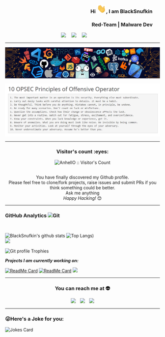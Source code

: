 ### &emsp;&emsp;&emsp;&emsp;&emsp;&emsp;&emsp;&emsp;&emsp;&emsp;&emsp;&emsp;&emsp;&emsp;&emsp;&emsp;&emsp;Hi <img src="https://raw.githubusercontent.com/ABSphreak/ABSphreak/master/gifs/Hi.gif" width="30px">, I am BlackSnufkin 
### &emsp;&emsp;&emsp;&emsp;&emsp;&emsp;&emsp;&emsp;&emsp;&emsp;&emsp;&emsp;&emsp;&emsp;&emsp;&emsp;&emsp; Red-Team | Malware Dev 
&emsp;&emsp;&emsp;&emsp;&emsp;&emsp;&emsp;&emsp;&emsp;&emsp;&emsp;&emsp;&emsp;![](https://img.shields.io/badge/Focus-RedTeam%20OP-brightgreen) &emsp;![](https://img.shields.io/badge/Lives%20at-Black%20Ocean-success)  &emsp;![](https://img.shields.io/badge/Favorite_Languages-Rust%20%26%20Nim-brightgreen) 

---
![](https://raw.githubusercontent.com/KevinPatel04/KevinPatel04/master/header.png)

![](https://github.com/BlackSnufkin/BlackSnufkin/blob/main/10.png)
*** 
<div align="center">
	<h3 align="center">Visitor's count :eyes:</h3>
<p align="center"><img src="https://profile-counter.glitch.me/{AnhellO}/count.svg" alt="AnhellO :: Visitor's Count" /></p> 
<br>
You have finally discovered my Github profile. <br>
Please feel free to clone/fork projects, raise issues and submit PRs if you think something could be better. <br>
Ask me anything <br>
<i>Happy Hacking!</i> 😊

</div>

***
###  GitHub Analytics <img src="https://media.giphy.com/media/TEnXkcsHrP4YedChhA/giphy.gif" width="77px" alt="Git"/>
<br>

![BlackSnufkin's github stats](https://github-readme-stats.vercel.app/api?username=BlackSnufkin&theme=onedark&hide_border=false&include_all_commits=false&count_private=false)
![Top Langs](https://github-readme-stats.vercel.app/api/top-langs/?username=BlackSnufkin&theme=onedark&hide_border=false&include_all_commits=false&count_private=false&layout=compact))<br/>
![](https://github-readme-streak-stats.herokuapp.com/?user=BlackSnufkin&theme=onedark&hide_border=false)

![Git profile Trophies](https://github-profile-trophy.vercel.app/?username=BlackSnufkin&theme=darkhub&no-frame=false&no-bg=true&margin-w=4)

***Projects I am currently working on:***

[![ReadMe Card](https://github-readme-stats.vercel.app/api/pin/?username=BlackSnufkin&repo=NovaLdr)](https://github.com/BlackSnufkin/NovaLdr) [![ReadMe Card](https://github-readme-stats.vercel.app/api/pin/?username=BlackSnufkin&repo=BYOVD)](https://github.com/BlackSnufkin/BYOVD)
![](https://github-contributor-stats.vercel.app/api?username=BlackSnufkin&limit=5&theme=onedark&combine_all_yearly_contributions=true)
***

### <center>You can reach me at :alien: </center>

<center><code><a href="https://discordapp.com/users/755827978214178897"><img width="15%" src="https://www.vectorlogo.zone/logos/discord/discord-ar21.svg"></a></code>&emsp;<code><a href="https://twitter.com/BlackSnufkin42"><img width="15%" src="https://www.vectorlogo.zone/logos/twitter/twitter-ar21.svg"></a></code>&emsp;<code><a href="https://github.com/BlackSnufkin/BlackSnufkin/issues/new"><img width="15%" src="https://www.vectorlogo.zone/logos/github/github-ar21.svg"></a></code></center>

***

### 😜Here's a Joke for you:
<img src="https://readme-jokes.vercel.app/api" alt="Jokes Card" />

